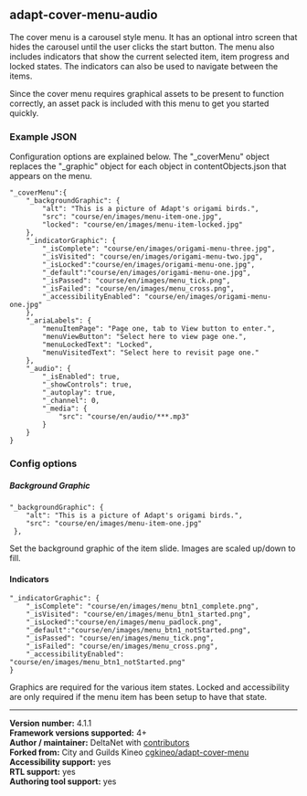 ## adapt-cover-menu-audio

The cover menu is a carousel style menu. It has an optional intro screen that hides the carousel until the user clicks the start button. The menu also includes indicators that show the current selected item, item progress and locked states. The indicators can also be used to navigate between the items.

Since the cover menu requires graphical assets to be present to function correctly, an asset pack is included with this menu to get you started quickly.

### Example JSON

Configuration options are explained below. The "_coverMenu" object replaces the "_graphic" object for each object in contentObjects.json that
appears on the menu.

```
"_coverMenu":{
    "_backgroundGraphic": {
        "alt": "This is a picture of Adapt's origami birds.",
        "src": "course/en/images/menu-item-one.jpg",
        "locked": "course/en/images/menu-item-locked.jpg"
    },
    "_indicatorGraphic": {
        "_isComplete": "course/en/images/origami-menu-three.jpg",
        "_isVisited": "course/en/images/origami-menu-two.jpg",
        "_isLocked":"course/en/images/origami-menu-one.jpg",
        "_default":"course/en/images/origami-menu-one.jpg",
        "_isPassed": "course/en/images/menu_tick.png",
        "_isFailed": "course/en/images/menu_cross.png",
        "_accessibilityEnabled": "course/en/images/origami-menu-one.jpg"
    },
    "_ariaLabels": {
        "menuItemPage": "Page one, tab to View button to enter.",
        "menuViewButton": "Select here to view page one.",
        "menuLockedText": "Locked",
        "menuVisitedText": "Select here to revisit page one."
    },
    "_audio": {
        "_isEnabled": true,
        "_showControls": true,
        "_autoplay": true,
        "_channel": 0,
        "_media": {
            "src": "course/en/audio/***.mp3"
        }
    }
}
```

### Config options

##### Background Graphic

```
"_backgroundGraphic": {
    "alt": "This is a picture of Adapt's origami birds.",
    "src": "course/en/images/menu-item-one.jpg"
 },
```

Set the background graphic of the item slide. Images are scaled up/down to fill.

#### Indicators

```
"_indicatorGraphic": {
    "_isComplete": "course/en/images/menu_btn1_complete.png",
    "_isVisited": "course/en/images/menu_btn1_started.png",
    "_isLocked":"course/en/images/menu_padlock.png",
    "_default":"course/en/images/menu_btn1_notStarted.png",
    "_isPassed": "course/en/images/menu_tick.png",
    "_isFailed": "course/en/images/menu_cross.png",
    "_accessibilityEnabled": "course/en/images/menu_btn1_notStarted.png"
}
```

Graphics are required for the various item states. Locked and accessibility are only required if the menu item has been setup to have that state.

----------------------------
**Version number:**  4.1.1     
**Framework versions supported:**  4+     
**Author / maintainer:** DeltaNet with [contributors](https://github.com/deltanet/adapt-cover-menu-audio/graphs/contributors)     
**Forked from:** City and Guilds Kineo [cgkineo/adapt-cover-menu](https://github.com/cgkineo/adapt-cover-menu)  
**Accessibility support:** yes  
**RTL support:** yes     
**Authoring tool support:** yes
